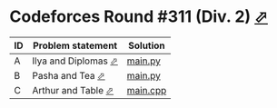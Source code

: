 # Codeforces Round #311 (Div. 2) [⬀](https://codeforces.com/contest/557)

| ID | Problem statement                                                      | Solution               |
|----|------------------------------------------------------------------------|------------------------|
| A  | Ilya and Diplomas [⬀](https://codeforces.com/problemset/problem/557/A) | [main.py](A/main.py)   |
| B  | Pasha and Tea [⬀](https://codeforces.com/problemset/problem/557/B)     | [main.py](B/main.py)   |
| C  | Arthur and Table [⬀](https://codeforces.com/problemset/problem/557/C)  | [main.cpp](C/main.cpp) |

